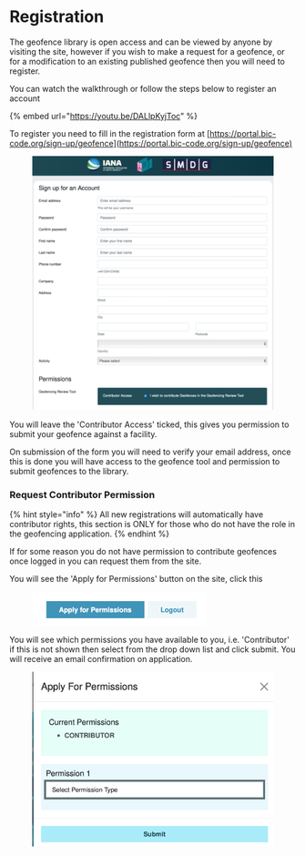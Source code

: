 # Registration

The geofence library is open access and can be viewed by anyone by visiting the site, however if you wish to make a request for a geofence, or for a modification to an existing published geofence then you will need to register.

You can watch the walkthrough or follow the steps below to register an account

{% embed url="https://youtu.be/DALlpKyjToc" %}

To register you need to fill in the registration form at [https://portal.bic-code.org/sign-up/geofence](https://portal.bic-code.org/sign-up/geofence)

<figure><img src="../.gitbook/assets/Screenshot 2023-10-30 at 14.27.42.png" alt=""><figcaption></figcaption></figure>

You will leave the 'Contributor Access' ticked, this gives you permission to submit your geofence against a facility.

On submission of the form you will need to verify your email address, once this is done you will have access to the geofence tool and permission to submit geofences to the library.

### Request Contributor Permission

{% hint style="info" %}
All new registrations will automatically have contributor rights, this section is ONLY for those who do not have the role in the geofencing application.
{% endhint %}

If for some reason you do not have permission to contribute geofences once logged in you can request them from the site.

You will see the 'Apply for Permissions' button on the site, click this

<figure><img src="../.gitbook/assets/Screenshot 2023-10-30 at 14.31.21.png" alt="" width="305"><figcaption></figcaption></figure>

You will see which permissions you have available to you, i.e. 'Contributor' if this is not shown then select from the drop down list and click submit.  You will receive an email confirmation on application.

<figure><img src="../.gitbook/assets/Screenshot 2023-10-30 at 14.32.05.png" alt="" width="558"><figcaption></figcaption></figure>


